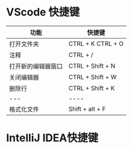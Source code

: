 # VScode 快捷键

| 功能               | 快捷键            |
| ------------------ | ----------------- |
| 打开文件夹         | CTRL + K CTRL + O |
| 注释               | CTRL + /          |
| 打开新的编辑器窗口 | CTRL + Shift + N  |
| 关闭编辑器         | CTRL + Shift + W  |
| 删除行             | CTRL + Shift + K  |
| ---                | ----              |
| 格式化文件         | Shift + alt + F   |



# IntelliJ IDEA快捷键



